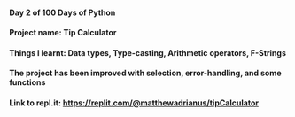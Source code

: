#### Day 2 of 100 Days of Python
#### Project name: Tip Calculator
#### Things I learnt: Data types, Type-casting, Arithmetic operators, F-Strings

#### The project has been improved with selection, error-handling, and some functions
#### Link to repl.it: https://replit.com/@matthewadrianus/tipCalculator

